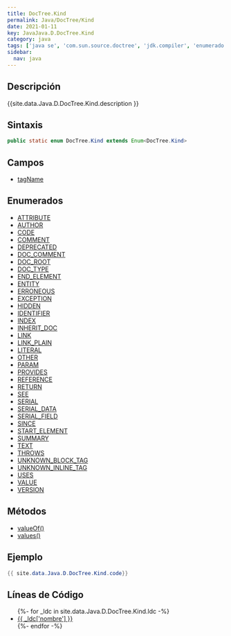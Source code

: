 ```yaml
---
title: DocTree.Kind
permalink: Java/DocTree/Kind
date: 2021-01-11
key: JavaJava.D.DocTree.Kind
category: java
tags: ['java se', 'com.sun.source.doctree', 'jdk.compiler', 'enumerado java', 'Java 1.0']
sidebar: 
  nav: java
---
```


## Descripción
{{site.data.Java.D.DocTree.Kind.description }}

## Sintaxis
~~~java
public static enum DocTree.Kind extends Enum<DocTree.Kind>
~~~

## Campos
* [tagName](/Java/DocTree/Kind/tagName)

## Enumerados
* [ATTRIBUTE](/Java/DocTree/Kind/ATTRIBUTE)
* [AUTHOR](/Java/DocTree/Kind/AUTHOR)
* [CODE](/Java/DocTree/Kind/CODE)
* [COMMENT](/Java/DocTree/Kind/COMMENT)
* [DEPRECATED](/Java/DocTree/Kind/DEPRECATED)
* [DOC_COMMENT](/Java/DocTree/Kind/DOC_COMMENT)
* [DOC_ROOT](/Java/DocTree/Kind/DOC_ROOT)
* [DOC_TYPE](/Java/DocTree/Kind/DOC_TYPE)
* [END_ELEMENT](/Java/DocTree/Kind/END_ELEMENT)
* [ENTITY](/Java/DocTree/Kind/ENTITY)
* [ERRONEOUS](/Java/DocTree/Kind/ERRONEOUS)
* [EXCEPTION](/Java/DocTree/Kind/EXCEPTION)
* [HIDDEN](/Java/DocTree/Kind/HIDDEN)
* [IDENTIFIER](/Java/DocTree/Kind/IDENTIFIER)
* [INDEX](/Java/DocTree/Kind/INDEX)
* [INHERIT_DOC](/Java/DocTree/Kind/INHERIT_DOC)
* [LINK](/Java/DocTree/Kind/LINK)
* [LINK_PLAIN](/Java/DocTree/Kind/LINK_PLAIN)
* [LITERAL](/Java/DocTree/Kind/LITERAL)
* [OTHER](/Java/DocTree/Kind/OTHER)
* [PARAM](/Java/DocTree/Kind/PARAM)
* [PROVIDES](/Java/DocTree/Kind/PROVIDES)
* [REFERENCE](/Java/DocTree/Kind/REFERENCE)
* [RETURN](/Java/DocTree/Kind/RETURN)
* [SEE](/Java/DocTree/Kind/SEE)
* [SERIAL](/Java/DocTree/Kind/SERIAL)
* [SERIAL_DATA](/Java/DocTree/Kind/SERIAL_DATA)
* [SERIAL_FIELD](/Java/DocTree/Kind/SERIAL_FIELD)
* [SINCE](/Java/DocTree/Kind/SINCE)
* [START_ELEMENT](/Java/DocTree/Kind/START_ELEMENT)
* [SUMMARY](/Java/DocTree/Kind/SUMMARY)
* [TEXT](/Java/DocTree/Kind/TEXT)
* [THROWS](/Java/DocTree/Kind/THROWS)
* [UNKNOWN_BLOCK_TAG](/Java/DocTree/Kind/UNKNOWN_BLOCK_TAG)
* [UNKNOWN_INLINE_TAG](/Java/DocTree/Kind/UNKNOWN_INLINE_TAG)
* [USES](/Java/DocTree/Kind/USES)
* [VALUE](/Java/DocTree/Kind/VALUE)
* [VERSION](/Java/DocTree/Kind/VERSION)

## Métodos
* [valueOf()](/Java/DocTree/Kind/valueOf)
* [values()](/Java/DocTree/Kind/values)

## Ejemplo
~~~java
{{ site.data.Java.D.DocTree.Kind.code}}
~~~

## Líneas de Código
<ul>
{%- for _ldc in site.data.Java.D.DocTree.Kind.ldc -%}
   <li>
       <a href="{{_ldc['url'] }}">{{ _ldc['nombre'] }}</a>
   </li>
{%- endfor -%}
</ul>
